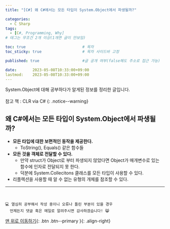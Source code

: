 ```yaml
---
title: "[C#] 왜 C#에서는 모든 타입이 System.Object에서 파생될까?"

categories:
  - C Sharp
tags:
  - [C#, Programming, Why]
# 태그는 무조건 2개 이상(1개면 글이 안보임)

toc: true                         # 목차
toc_sticky: true                  # 목차 사이드바 고정

published: true                   #글 공개 여부(false해도 주소로 접근 가능)

date:       2023-05-08T10:33:00+09:00
lastmod:    2023-05-08T10:33:00+09:00
---
```


<!-- description : 25자에서 160자 사이 -->
System.Object에 대해 공부하다가 알게된 정보를 정리한 글입니다.<br>  
참고 책 : CLR via C#
{: .notice--warning}

## 왜 C#에서는 모든 타입이 System.Object에서 파생될까?

- **모든 타입에 대한 보편적인 동작을 제공한다.**
  - ToString(), Equals() 같은 함수들
- **모든 것을 객체로 전달할 수 있다.**
  - 만약 struct가 Object로 부터 파생되지 않았다면 Object가 매개변수로 있는 함수에 인자로 전달되지 못 한다.
  - 덕분에 System.Collecitons 클래스를 모든 타입이 사용할 수 있다.
- 리플렉션을 사용할 때 알 수 없는 유형의 개체를 참조할 수 있다.

***
<br>

    💻 열심히 공부해서 작성 중이니 오류나 틀린 부분이 있을 경우 
      언제든지 댓글 혹은 메일로 알려주시면 감사하겠습니다! 😸


[맨 위로 이동하기](#){: .btn .btn--primary }{: .align-right}